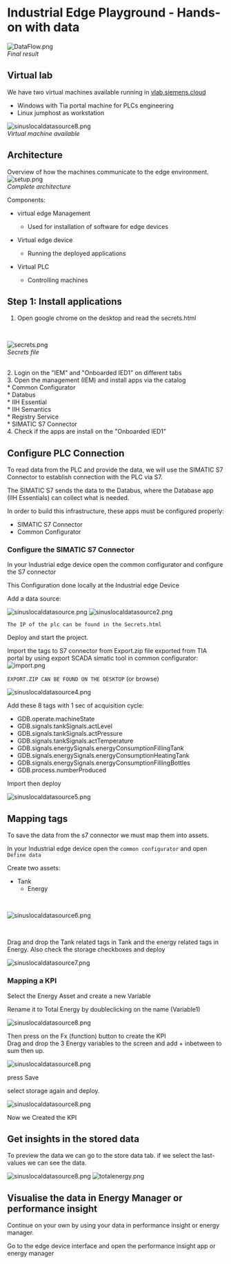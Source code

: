# Industrial Edge Playground - Hands-on with data
![DataFlow.png](graphics/DataFlow.PNG) 
<br> *Final result*

## Virtual lab
We have two virtual machines available running in [vlab.siemens.cloud](https://vlab.siemens.cloud/) 
* Windows with Tia portal machine for PLCs engineering
* Linux jumphost as workstation

![sinuslocaldatasource8.png](graphics/sinuslocaldatasource13.png)
<br> *Virtual machine available*


## Architecture
Overview of how the machines communicate to the edge environment.
![setup.png](graphics_/setup.PNG)
<br> *Complete architecture*

Components:
* virtual edge Management
  * Used for installation of software for edge devices

* Virtual edge device
  * Running the deployed applications

* Virtual PLC
  * Controlling machines

## Step 1: Install applications
1. Open google chrome on the desktop and read the secrets.html <br>

<br>

![secrets.png](graphics_/secrets.PNG)
<br>*Secrets file*

<br>
2. Login on the "IEM" and "Onboarded IED1" on different tabs <br>
3. Open the management (IEM) and install apps via the catalog <br>
    * Common Configurator<br>
    * Databus<br>
    * IIH Essential<br>
    * IIH Semantics<br>
    * Registry Service<br>
    * SIMATIC S7 Connector<br>
4. Check if the apps are install on the "Onboarded IED1"



## Configure PLC Connection

To read data from the PLC and provide the data, we will use the SIMATIC S7 Connector to establish connection with the PLC via S7.

The SIMATIC S7 sends the data to the Databus, where the Database app (IIH Essentials) can collect what is needed.

In order to build this infrastructure, these apps must be configured properly:

- SIMATIC S7 Connector
- Common Configurator


### Configure the SIMATIC S7 Connector 

In your Industrial edge device open the common configurator and configure the S7 connector

This Configuration done locally at the Industrial edge Device

Add a data source:

![sinuslocaldatasource.png](graphics/sinuslocaldatasource.png)
![sinuslocaldatasource2.png](graphics/sinuslocaldatasource2.png)

```The IP of the plc can be found in the Secrets.html```

Deploy and start the project.

Import the tags to S7 connector from Export.zip file exported from TIA portal by using export SCADA simatic tool in common configurator:
![import.png](graphics/import.png)

``` EXPORT.ZIP CAN BE FOUND ON THE DESKTOP ```
(or browse)



![sinuslocaldatasource4.png](graphics/sinuslocaldatasource4.png)



Add these 8 tags with 1 sec of acquisition cycle:
* GDB.operate.machineState
* GDB.signals.tankSignals.actLevel
* GDB.signals.tankSignals.actPressure
* GDB.signals.tankSignals.actTemperature
* GDB.signals.energySignals.energyConsumptionFillingTank
* GDB.signals.energySignals.energyConsumptionHeatingTank	
* GDB.signals.energySignals.energyConsumptionFillingBottles
* GDB.process.numberProduced

Import 
then deploy

![sinuslocaldatasource5.png](graphics/sinuslocaldatasource5.png)



## Mapping tags
To save the data from the s7 connector we must map them into assets.

In your Industrial edge device open the ```common configurator``` and open ```Define data```

Create two assets:
* Tank
  * Energy

<br>

![sinuslocaldatasource6.png](graphics/sinuslocaldatasource6.png)

<br>

Drag and drop the Tank related tags in Tank and the energy related tags in Energy.
Also check the storage checkboxes and deploy

![sinuslocaldatasource7.png](graphics/sinuslocaldatasource7.png)


### Mapping a KPI
Select the Energy Asset and create a new Variable 

Rename it to Total Energy by doubleclicking on the name (Variable1)

![sinuslocaldatasource8.png](graphics/sinuslocaldatasource8.png)

Then press on the Fx (function) button to create the KPI<br>
Drag and drop the 3 Energy variables to the screen and add + inbetween to sum then up.

![sinuslocaldatasource8.png](graphics/sinuslocaldatasource10.png)

press Save <br>

select storage again and deploy.

![sinuslocaldatasource8.png](graphics/sinuslocaldatasource11.png)

Now we Created the KPI

## Get insights in the stored data
To preview the data we can go to the store data tab. if we select the last-values we can see the data.

![sinuslocaldatasource8.png](graphics/sinuslocaldatasource12.png)
![totalenergy.png](graphics/totalenergy.png)

## Visualise the data in Energy Manager or performance insight
Continue on your own by using your data in performance insight or energy manager.

Go to the edge device interface and open the performance insight app or energy manager

